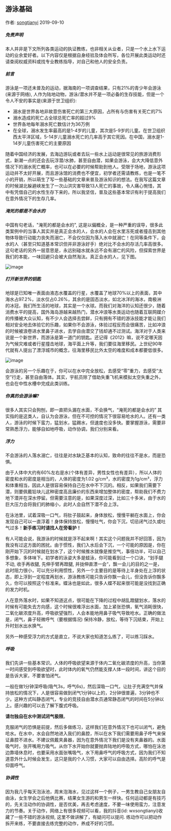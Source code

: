 ## 游泳基础

作者: [songtianyi](http://www.songtianyi.info) 2019-09-10

##### 免责声明

本人并非是下文所列各类运动的执证教练，也非相关从业者，只是一个水上水下运动的业余爱好者。以下内容仅是根据自身经验及体会所写，各位开展此类运动时还请查阅权威资料或找专业教练指导，对自己和他人的安全负责。

##### 前言

游泳是一项还未普及的运动，据海南的一项调查结果，只有21%的青少年会游泳(来源于网络), 人作为陆地动物，游泳/潜水并不是一项必备的生存技能，但是一个令人不安的事实是(来源于世卫组织):

* 溺水是世界各地非故意伤害死亡的第三大原因，占所有与伤害有关死亡的7%
* 溺水造成的死亡占全球总死亡率的超过9%
* 世界各地每年溺水死亡数估计为36万例
* 在全球，溺水发生率最高的是1-4岁的儿童，其次是5-9岁的儿童。在世卫组织西太平洋区域，5-14岁儿童溺水死亡的几率高于其它死因。在中国，溺水是1-14岁儿童伤害死亡的主要原因

随着中国经济的发展，去海边游玩或者去玩一些水上运动是很常见的旅游消费形式，新潮一点的还会去玩浮潜/水肺，甚至自由潜，如果会游泳，会大大降低意外情况下的溺水死亡概率，也可以在必要的时候帮助到他人。受限于场地，游泳这项运动并不太好开展，而且游泳馆的消费也不便宜，初学者还需请教练，也是一笔不小的开销，所以萌生了写一些基础的文章来普及游泳知识的想法。在我写这篇文章的时候湖北躲避峡发生了一次山洪灾害导致13人死亡的事故，令人痛心惋惜，其中有凭借自己的水性生存下来的，所以我坚信，普及这些基本常识有利于提高我们在意外情况下的生存几率。

##### 淹死的都是不会水的

中国有句老话，"淹死的都是会水的", 这是以偏概全，是一种严重的误导，很多此类案例中的当事人其实并是真正会水的人，会水的人会在水里冻死或者撞击到其他物体导致行动能力丧失而溺亡，不会仅仅因为落入水中就溺亡！在同等条件下，会水的人（甚至只知道基本常识但并非游泳好手）绝对比不会水的存活几率高很多。这句老话的另外一层意思是，永远别碰水就永远不会有溺亡的风险，但探索世界是我们的本能，一味回避只会被大自然淘汰。真正会水的人，见下图。

![image](https://pic2.zhimg.com/80/v2-3fead0b70a0b7a20318da61a9e280b0c_hd.jpg)

##### 打开新世界的钥匙

地球是已知唯一表面由液态水覆盖的行星，水覆盖了地球70%以上的表面，其中海水占97.2%，淡水仅占0.26%，其余的是固态淡水，如北冰洋的海冰，南极洲的冰冠，我们所生活的地球，其实是一个水球。而我们对海洋的认知还很少，随着消费水平的提高，国外海岛游越来越热门，潜水冲浪等水类运动也随着互联网媒介的传播被大众认知，有不少人会选择去尝鲜，只有拥有不错的游泳技能才能让我们相对安全地去体验它的乐趣，如果你不会游泳，体验过程反而会很痛苦，比如冲浪的时候被浪卷进水里鼻子进水，去学自由潜交了钱却通不过测试。海洋对于人类来说是一个新世界，而游泳是第一道门的钥匙。还记得《2012》嘛，说不定哪天因为气候灾难或者行星撞击地球，海平面上升等，我们要往海里移民。上世纪90年代就有人提出了漂浮城市的概念，往海里移民比外太空的难度和成本都要低很多。

![image](https://pic2.zhimg.com/80/9bdb9b56d81af2bd0642d9783dbf2f05_hd.jpg)

会游泳的另一个乐趣在于，你可以在水中完全放松，去感受“零”重力，去感受“太空”行走，甚至自由落体。其实，宇航员除了借助失重飞机来模拟太空失重之外，也会在中性水槽中完成此类训练。

##### 你真的会游泳嘛?

很多人其实只会狗刨，即一直把头漏在水面，不会换气，“淹死的都是会水的” 其实指的是这类人，自认为会游泳，但在不可控的情况下很容易呛水的人。还有一类人，游泳的时候下蛮力，猛划水，猛踢水，但速度也没多快。要掌握游泳，需要非常熟悉浮力，能够自如地呼吸，动作协调，我们分别来看。

##### 浮力

不会游泳的人落水溺亡，往往是对水缺乏基本的认知，致命的往往不是水，而是恐惧。

由于人体中大约有60%左右是水(个体有差异，男性女性也有差异），所以人体的密度和水的密度是相当的，人体的密度为1.02 g/cm³，水的密度为1g/cm³，浮力和体重相当，因此人是很容易保持自己在水中不下沉的。相反，如果我们需要下潜，则要佩戴铅块儿这种密度高且廉价的东西来增加整体的密度，帮助我们不费力地下潜并在深水停留。但需要注意的是，如果深度过深，比如三十多米，由于水的巨大压力会将我们的肺缩小，此时人会自然下潜不会上浮。

在泳池里，试着深吸一口气，将肚子鼓起来，身体放松，慢慢平躺在水面上，你会发现自己可以一直浮着！身体保持放松，慢慢吐气，你会下沉，切忌闭气过久或吐气过多！**新手练习时请找人在旁看护！**

有人可能会说，我游泳的时候就是浮不起来啊！其实这个问题我并不好回答，因为我没有过这方面的困扰。由于惯性，我们入水后会下沉，一个可能的原因是，你在刚开始下沉的时候就在划水了，这个时候推水就像是推空气，事倍功半，可以自己多想象，多体味下。初学者的泳姿大多是蛙泳，你可能看到过一个口诀，“划手腿不动, 收手再收腿, 先伸手臂再蹬腿, 并拢伸直漂一会“，飘一会儿的目的之一是，此时阻力很小，可以充分利用惯性，另外一个主要目的是等待上半身处在上浮的状态，即上浮到一定程度再划水，游泳教练可能只告诉你飘一会儿，但没告诉你飘多久，你可以按照这个标准来。蝶泳也是如此，很多人蝶不起来很可能是没找到正确的发力时机。

人在意外落水时，如果不知道这点，很可能在下降的过程中胡乱蹬腿划水，落水的时候有可能失去方向感，这个时候很难浮出水面，加上紧张恐惧，氧气消耗很快，二氧化碳浓度升高，呼吸欲望强烈，人会本能地用鼻子吸气导致呛水。正确的做法是，闭气，鼻子轻微呼气（要根据情况) 保持冷静，放松，等待下沉结束，开始上升时划水出水换气。

另外一种感受浮力的方式是直立，不说大家也知道怎么练了，可以练习踩水。

##### 呼吸

我们先讲一些基本常识。人体的呼吸欲望来源于体内二氧化碳浓度的升高，当你第一时间感受到呼吸欲望时，此时体内的氧气仍然能支撑人体一段时间，讲这个目的是告诉大家，不要害怕闭气。

一般在做1分钟深呼吸(吸气3s，呼气6s)，然后深吸一口气，让肚子充满空气并保持放松的情况下，人是很容易做到闭气1分钟以上的，2分钟很普遍，3分钟也不少。这种方式叫静态闭气，专业的竞技自由潜水员通常静态闭气的时间在5分钟以上。感兴趣的可以去了解下腹式呼吸。

**请勿独自在水中测试闭气极限**。

克服闭气的恐惧是前提，然后多做练习，这样我们在意外情况下也可以闭气，避免呛水。在水中，水会自然地进入我们的鼻腔，所以在水下我们需要用鼻子呼气来保证鼻腔不进水。不建议佩戴夹鼻器，因为在意外情况下我们是没有夹鼻器的。水面吸气时，张开嘴用力吸气。从你下水开始你就要抛弃陆地的呼吸方式，哪怕在泳池边靠墙休息时，也要采用水面张嘴吸气，水下用鼻呼气的呼吸方式，因为我们不知道意外什么时候会发生，这只是我的个人习惯，大家可以自由选择。高阶的呼气是仰面呼气。

##### 协调性

因为我几乎每天泡泳池，周末泡海水，见过这样一个例子，一男生教自己女朋友自由泳，女生学会之后他俩比赛，结果女生游的和男生一样快。任何运动都是有技巧的，先关注动作的协调性，是否优美，再去考虑速度，不要一味使用蛮力，注意发力的节奏。关于动作，网络上有很多视频可以看，我的抖音(id: wxsongtianyi)收藏了一些不错的游泳视频, 这里不做讲解了，有疑问可以提问. 练动作可以把动作拆开来练，不要直接去练完整的动作，养成不好的习惯。

